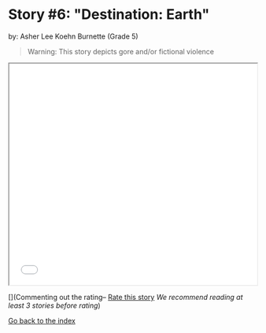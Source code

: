 # Story #6: "Destination: Earth"
by: Asher Lee Koehn Burnette (Grade 5)

>Warning: This story depicts gore and/or fictional violence

<iframe src="../stories/06_Destination_ Earth..html" height="450px" width="100%"> </iframe>

[](Commenting out the rating–  [Rate this story](https://forms.gle/zbTTGuidhwvabMLT9) *We recommend reading at least 3 stories before rating*)

[Go back to the index](../index.md)

